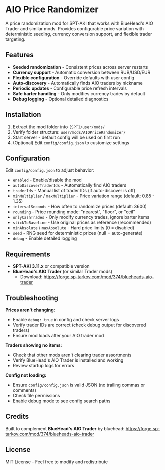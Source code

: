# AIO Price Randomizer

A price randomization mod for SPT-AKI that works with BlueHead's AIO Trader and similar mods. Provides configurable price variation with deterministic seeding, currency conversion support, and flexible trader targeting.

## Features

- **Seeded randomization** - Consistent prices across server restarts
- **Currency support** - Automatic conversion between RUB/USD/EUR
- **Flexible configuration** - Override defaults with user config
- **Auto-discovery** - Automatically finds AIO traders by nickname
- **Periodic updates** - Configurable price refresh intervals
- **Safe barter handling** - Only modifies currency trades by default
- **Debug logging** - Optional detailed diagnostics

## Installation

1. Extract the mod folder into `[SPT]/user/mods/`
2. Verify folder structure: `user/mods/AIOPriceRandomizer/`
3. Start server - default config will be used on first run
4. (Optional) Edit `config/config.json` to customize settings

## Configuration

Edit `config/config.json` to adjust behavior:

- `enabled` - Enable/disable the mod
- `autoDiscoverTraderIds` - Automatically find AIO traders
- `traderIds` - Manual list of trader IDs (if auto-discover is off)
- `minMultiplier` / `maxMultiplier` - Price variation range (default: 0.85 - 1.35)
- `intervalSeconds` - How often to randomize prices (default: 3600)
- `rounding` - Price rounding mode: "nearest", "floor", or "ceil"
- `onlyCashTrades` - Only modify currency trades, ignore barter items
- `stickToBaseline` - Use original prices as reference (recommended)
- `minAbsolute` / `maxAbsolute` - Hard price limits (0 = disabled)
- `seed` - RNG seed for deterministic prices (null = auto-generate)
- `debug` - Enable detailed logging

## Requirements

- **SPT-AKI 3.11.x** or compatible version
- **BlueHead's AIO Trader** (or similar Trader mods)
  - Download: https://forge.sp-tarkov.com/mod/374/blueheads-aio-trader

## Troubleshooting

**Prices aren't changing:**
- Enable `debug: true` in config and check server logs
- Verify trader IDs are correct (check debug output for discovered traders)
- Ensure mod loads after your AIO trader mod

**Traders showing no items:**
- Check that other mods aren't clearing trader assortments
- Verify BlueHead's AIO Trader is installed and working
- Review startup logs for errors

**Config not loading:**
- Ensure `config/config.json` is valid JSON (no trailing commas or comments)
- Check file permissions
- Enable debug mode to see config search paths

## Credits

Built to complement **BlueHead's AIO Trader** by bluehead:
https://forge.sp-tarkov.com/mod/374/blueheads-aio-trader

## License

MIT License - Feel free to modify and redistribute
